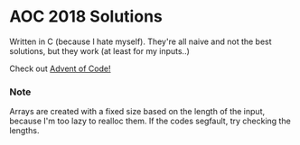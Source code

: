 # AOC 2018 Solutions

Written in C (because I hate myself).
They're all naive and not the best solutions, but they work (at least for my inputs..)

Check out [Advent of Code!](https://adventofcode.com/)

### Note
Arrays are created with a fixed size based on the length of the input, because I'm too lazy to realloc them.
If the codes segfault, try checking the lengths.
